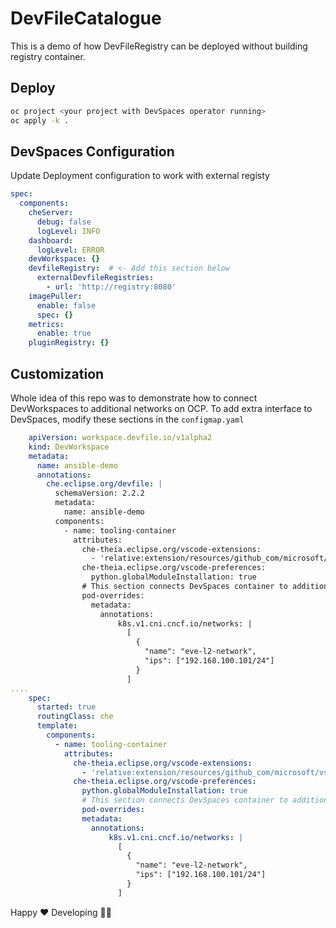 # DevFileCatalogue

This is a demo of how DevFileRegistry can be deployed without building registry container.

## Deploy

```bash
oc project <your project with DevSpaces operator running>
oc apply -k .
```

## DevSpaces Configuration

Update Deployment configuration to work with external registy

```yaml
spec:
  components:
    cheServer:
      debug: false
      logLevel: INFO
    dashboard:
      logLevel: ERROR
    devWorkspace: {} 
    devfileRegistry:  # <- Add this section below
      externalDevfileRegistries:   
        - url: 'http://registry:8080'
    imagePuller:
      enable: false
      spec: {}
    metrics:
      enable: true
    pluginRegistry: {}
```

## Customization

Whole idea of this repo was to demonstrate how to connect DevWorkspaces to additional networks on OCP. To add extra interface to DevSpaces, modify these sections in the `configmap.yaml`

```yaml
    apiVersion: workspace.devfile.io/v1alpha2
    kind: DevWorkspace
    metadata:
      name: ansible-demo
      annotations:
        che.eclipse.org/devfile: |
          schemaVersion: 2.2.2
          metadata:
            name: ansible-demo
          components:
            - name: tooling-container
              attributes:
                che-theia.eclipse.org/vscode-extensions:
                  - 'relative:extension/resources/github_com/microsoft/vscode-python/releases/download/2020_7_94776/ms-python-release.vsix'
                che-theia.eclipse.org/vscode-preferences:
                  python.globalModuleInstallation: true
                # This section connects DevSpaces container to additional network
                pod-overrides: 
                  metadata: 
                    annotations:
                        k8s.v1.cni.cncf.io/networks: |
                          [
                            {
                              "name": "eve-l2-network",
                              "ips": ["192.168.100.101/24"]
                            }
                          ]   
.... 
    spec:
      started: true
      routingClass: che
      template:
        components:
          - name: tooling-container
            attributes:
              che-theia.eclipse.org/vscode-extensions:
                - 'relative:extension/resources/github_com/microsoft/vscode-python/releases/download/2020_7_94776/ms-python-release.vsix'
              che-theia.eclipse.org/vscode-preferences:
                python.globalModuleInstallation: true
                # This section connects DevSpaces container to additional
                pod-overrides:
                metadata:
                  annotations:
                      k8s.v1.cni.cncf.io/networks: |
                        [
                          {
                            "name": "eve-l2-network",
                            "ips": ["192.168.100.101/24"]
                          }
                        ]   

```


Happy ❤️ Developing 🧑‍💻